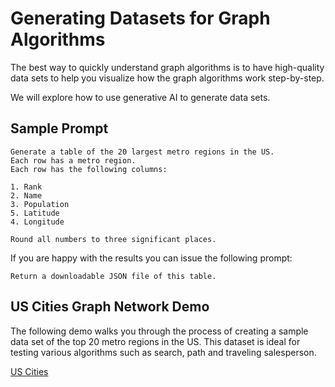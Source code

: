 # Generating Datasets for Graph Algorithms

The best way to quickly understand graph algorithms is to
have high-quality data sets to help you visualize how
the graph algorithms work step-by-step.

We will explore how to use generative AI to generate data sets.

## Sample Prompt

```linenums="0"
Generate a table of the 20 largest metro regions in the US.
Each row has a metro region.
Each row has the following columns:

1. Rank
2. Name
3. Population
5. Latitude
4. Longitude

Round all numbers to three significant places.
```

If you are happy with the results you can issue
the following prompt:

```linenums="0"
Return a downloadable JSON file of this table.
```

## US Cities Graph Network Demo

The following demo walks you through the process of
creating a sample data set of the top 20 metro regions
in the US.  This dataset is ideal for testing various
algorithms such as search, path and traveling salesperson.

[US Cities](./us-cities/index.md)